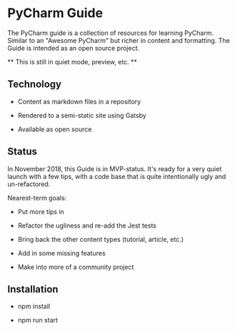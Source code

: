 # PyCharm Guide

The PyCharm guide is a collection of resources for learning PyCharm. 
Similar to an "Awesome PyCharm" but richer in content and formatting. The 
Guide is intended as an open source project.

** This is still in quiet mode, preview, etc. **

## Technology

- Content as markdown files in a repository

- Rendered to a semi-static site using Gatsby

- Available as open source

## Status

In November 2018, this Guide is in MVP-status. It's ready for a very 
quiet launch with a few tips, with a code base that is quite
intentionally ugly and un-refactored.

Nearest-term goals:

- Put more tips in

- Refactor the ugliness and re-add the Jest tests

- Bring back the other content types (tutorial, article, etc.)

- Add in some missing features

- Make into more of a community project

## Installation

- npm install

- npm run start